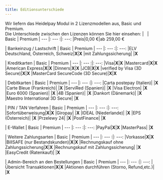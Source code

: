 ```yaml
---
title: Editionsunterschiede
---
```

Wir liefern das Heidelpay Modul in 2 Lizenzmodellen aus, Basic und Premium.  
Die Unterschiede zwischen den Lizenzen können Sie hier einsehen:
| &nbsp; | Basic | Premium
| --- |: --- :|: ---: 
|Preis|0,00 &euro;|ab 259,00 &euro;

| Bankeinzug / Lastschrift | Basic | Premium
| --- |: --- :|: ---: 
|ELV Deutschland, Österreich, Schweiz|**X**|**X**
|mit Zahlungssicherung| |**X**

| Kreditkarten | Basic | Premium
| --- |: --- :|: ---: 
|Visa|**X**|**X**
|Mastercard|**X**|**X**
|American Express|**X**|**X**
|Dinners|**X**|**X**
|JCB|**X**|**X**
|verified by Visa (3D Secure)|**X**|**X**
|MasterCard SecureCode (3D Secure)|**X**|**X**

| Debitkarten | Basic | Premium
| --- |: --- :|: ---: 
|Carta postepay (Italien)| |**X**
|Carte Bleue (Frankreich)| |**X**
|ServiRed (Spanien)| |**X**
|Visa Electron| |**X**
|Euro 6000 (Spanien)| |**X**
|4B (Spanien)| |**X**
|Dankort (Dänemark)| |**X**
|Maestro International 3D Secure| |**X**

| PIN / TAN Verfahren | Basic | Premium
| --- |: --- :|: ---: 
|Sofortüberweisung|**X**|**X**
|Giropay| |**X**
|IDEAL (Niederlande)| |**X**
|EPS (Österreich)| |**X**
|Przelewy 24| |**X**
|PostFinance| |**X**

| E-Wallet | Basic | Premium
| --- |: --- :|: ---: 
|PayPal|**X**|**X**
|MasterPass| |**X**

| Weitere Zahlungsarten | Basic | Premium
| --- |: --- :|: ---: 
|Vorkasse|**X**|**X**
|BillSAFE (nur Bestandskunden)|**X**|**X**
|Rechnungskauf ohne Zahlungssicherung|**X**|**X**
|Rechnungskauf mit Zahlungssicherung| |**X**
|EasyCredit (Ratenkauf)| |**X**

| Admin-Bereich an den Bestellungen | Basic | Premium
| --- |: --- :|: ---: 
|Übersicht Transaktionen|**X**|**X**
|Aktionen durchführen (Storno, Refund,etc.)| |**X**

